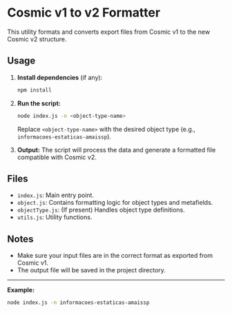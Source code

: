 # Cosmic v1 to v2 Formatter

This utility formats and converts export files from Cosmic v1 to the new Cosmic v2 structure.

## Usage

1. **Install dependencies** (if any):
   ```sh
   npm install
   ```

2. **Run the script:**
   ```sh
   node index.js -n <object-type-name>
   ```
   Replace `<object-type-name>` with the desired object type (e.g., `informacoes-estaticas-amaissp`).

3. **Output:**
   The script will process the data and generate a formatted file compatible with Cosmic v2.

## Files
- `index.js`: Main entry point.
- `object.js`: Contains formatting logic for object types and metafields.
- `objectType.js`: (If present) Handles object type definitions.
- `utils.js`: Utility functions.

## Notes
- Make sure your input files are in the correct format as exported from Cosmic v1.
- The output file will be saved in the project directory.

---

**Example:**
```sh
node index.js -n informacoes-estaticas-amaissp
```
